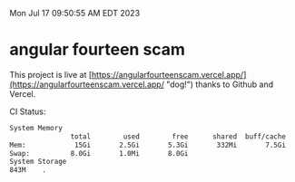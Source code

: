 Mon Jul 17 09:50:55 AM EDT 2023

# angular fourteen scam


This project is live at [https://angularfourteenscam.vercel.app/](https://angularfourteenscam.vercel.app/ "dog!") thanks to Github and Vercel.

CI Status: 

```bash
System Memory
               total        used        free      shared  buff/cache   available
Mem:            15Gi       2.5Gi       5.3Gi       332Mi       7.5Gi        12Gi
Swap:          8.0Gi       1.0Mi       8.0Gi
System Storage
843M	.
```
```bash
